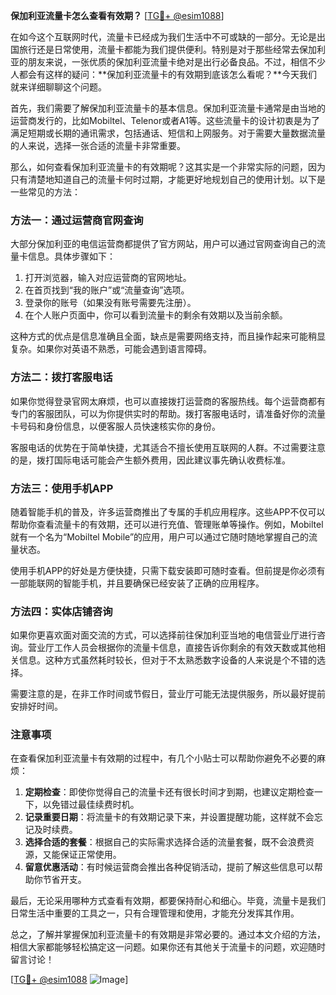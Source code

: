 **保加利亚流量卡怎么查看有效期？** [[TG💪+ @esim1088](https://t.me/s/esim1088)]

在如今这个互联网时代，流量卡已经成为我们生活中不可或缺的一部分。无论是出国旅行还是日常使用，流量卡都能为我们提供便利。特别是对于那些经常去保加利亚的朋友来说，一张优质的保加利亚流量卡绝对是出行必备良品。不过，相信不少人都会有这样的疑问：**保加利亚流量卡的有效期到底该怎么看呢？**今天我们就来详细聊聊这个问题。

首先，我们需要了解保加利亚流量卡的基本信息。保加利亚流量卡通常是由当地的运营商发行的，比如Mobiltel、Telenor或者A1等。这些流量卡的设计初衷是为了满足短期或长期的通讯需求，包括通话、短信和上网服务。对于需要大量数据流量的人来说，选择一张合适的流量卡非常重要。

那么，如何查看保加利亚流量卡的有效期呢？这其实是一个非常实际的问题，因为只有清楚地知道自己的流量卡何时过期，才能更好地规划自己的使用计划。以下是一些常见的方法：

### 方法一：通过运营商官网查询

大部分保加利亚的电信运营商都提供了官方网站，用户可以通过官网查询自己的流量卡信息。具体步骤如下：

1. 打开浏览器，输入对应运营商的官网地址。
2. 在首页找到“我的账户”或“流量查询”选项。
3. 登录你的账号（如果没有账号需要先注册）。
4. 在个人账户页面中，你可以看到流量卡的剩余有效期以及当前余额。

这种方式的优点是信息准确且全面，缺点是需要网络支持，而且操作起来可能稍显复杂。如果你对英语不熟悉，可能会遇到语言障碍。

### 方法二：拨打客服电话

如果你觉得登录官网太麻烦，也可以直接拨打运营商的客服热线。每个运营商都有专门的客服团队，可以为你提供实时的帮助。拨打客服电话时，请准备好你的流量卡号码和身份信息，以便客服人员快速核实你的身份。

客服电话的优势在于简单快捷，尤其适合不擅长使用互联网的人群。不过需要注意的是，拨打国际电话可能会产生额外费用，因此建议事先确认收费标准。

### 方法三：使用手机APP

随着智能手机的普及，许多运营商推出了专属的手机应用程序。这些APP不仅可以帮助你查看流量卡的有效期，还可以进行充值、管理账单等操作。例如，Mobiltel就有一个名为“Mobiltel Mobile”的应用，用户可以通过它随时随地掌握自己的流量状态。

使用手机APP的好处是方便快捷，只需下载安装即可随时查看。但前提是你必须有一部能联网的智能手机，并且要确保已经安装了正确的应用程序。

### 方法四：实体店铺咨询

如果你更喜欢面对面交流的方式，可以选择前往保加利亚当地的电信营业厅进行咨询。营业厅工作人员会根据你的流量卡信息，直接告诉你剩余的有效天数或其他相关信息。这种方式虽然耗时较长，但对于不太熟悉数字设备的人来说是个不错的选择。

需要注意的是，在非工作时间或节假日，营业厅可能无法提供服务，所以最好提前安排好时间。

### 注意事项

在查看保加利亚流量卡有效期的过程中，有几个小贴士可以帮助你避免不必要的麻烦：

1. **定期检查**：即使你觉得自己的流量卡还有很长时间才到期，也建议定期检查一下，以免错过最佳续费时机。
2. **记录重要日期**：将流量卡的有效期记录下来，并设置提醒功能，这样就不会忘记及时续费。
3. **选择合适的套餐**：根据自己的实际需求选择合适的流量套餐，既不会浪费资源，又能保证正常使用。
4. **留意优惠活动**：有时候运营商会推出各种促销活动，提前了解这些信息可以帮助你节省开支。

最后，无论采用哪种方式查看有效期，都要保持耐心和细心。毕竟，流量卡是我们日常生活中重要的工具之一，只有合理管理和使用，才能充分发挥其作用。

总之，了解并掌握保加利亚流量卡的有效期是非常必要的。通过本文介绍的方法，相信大家都能够轻松搞定这一问题。如果你还有其他关于流量卡的问题，欢迎随时留言讨论！

[[TG💪+ @esim1088](https://t.me/s/esim1088) ![Image](https://i.postimg.cc/4NQfJmqS/Snipaste-2025-05-13-00-14-12.png)]
